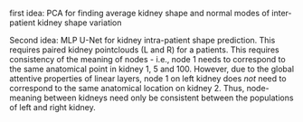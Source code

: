 first idea: PCA for finding average kidney shape and normal modes of inter-patient kidney shape variation

Second idea: MLP U-Net for kidney intra-patient shape prediction. This requires paired kidney pointclouds (L and R) for a patients. This requires consistency of the meaning of nodes - i.e., node 1 needs to correspond to the same anatomical point in kidney 1, 5 and 100. However, due to the global attentive properties of linear layers, node 1 on left kidney does *not* need to correspond to the same anatomical location on kidney 2. Thus, node-meaning between kidneys need only be consistent between the populations of left and right kidney.
